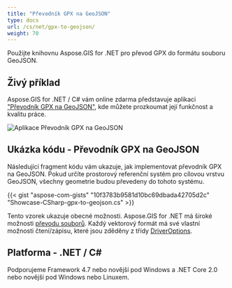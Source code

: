 ```yaml
---
title: "Převodník GPX na GeoJSON"
type: docs
url: /cs/net/gpx-to-geojson/
weight: 70
---
```


Použijte knihovnu Aspose.GIS for .NET pro převod GPX do formátu souboru GeoJSON.

## **Živý příklad**

Aspose.GIS for .NET / C# vám online zdarma představuje aplikaci ["Převodník GPX na GeoJSON"](https://products.aspose.app/gis/conversion/gpx-to-geojson), kde můžete prozkoumat její funkčnost a kvalitu práce.

![Aplikace Převodník GPX na GeoJSON](conversion.png)

## **Ukázka kódu - Převodník GPX na GeoJSON**

Následující fragment kódu vám ukazuje, jak implementovat převodník GPX na GeoJSON. Pokud určíte prostorový referenční systém pro cílovou vrstvu GeoJSON, všechny geometrie budou převedeny do tohoto systému. 

{{< gist "aspose-com-gists" "10f3783b9581d10bc69dbada42705d2c" "Showcase-CSharp-gpx-to-geojson.cs" >}}

Tento vzorek ukazuje obecné možnosti. Aspose.GIS for .NET má široké možnosti [převodu souborů](https://docs.aspose.com/gis/net/vector-layers/). Každý vektorový formát má své vlastní možnosti čtení/zápisu, které jsou zděděny z třídy [DriverOptions](https://reference.aspose.com/gis/net/aspose.gis/driveroptions).

## **Platforma - .NET / C#**

Podporujeme Framework 4.7 nebo novější pod Windows a .NET Core 2.0 nebo novější pod Windows nebo Linuxem.
